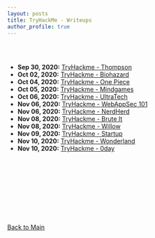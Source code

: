```yaml
---
layout: posts
title: TryHackMe - Writeups
author_profile: true
---
```


<br>
<br>

- **Sep 30, 2020:** [TryHackme - Thompson](../thm/2020-09-30-thompson.md)
- **Oct 02, 2020:** [TryHackme - Biohazard](../thm/2020-10-02-biohazard.md)
- **Oct 04, 2020:** [TryHackme - One Piece](../thm/2020-10-04-one_piece.md)
- **Oct 05, 2020:** [TryHackme - Mindgames](../thm/2020-10-05-mindgames.md)
- **Oct 06, 2020:** [TryHackme - UltraTech](../thm/2020-10-06-ultratech.md)
- **Nov 06, 2020:** [TryHackme - WebAppSec 101](../thm/2020-11-11-webappsec_101.md)
- **Nov 06, 2020:** [TryHackme - NerdHerd](../thm/2020-11-06-nerdherd.md)
- **Nov 08, 2020:** [TryHackme - Brute It](../thm/2020-11-08-brute_it.md)
- **Nov 08, 2020:** [TryHackme - Willow](../thm/2020-11-08-willow.md)
- **Nov 09, 2020:** [TryHackme - Startup](../thm/2020-11-09-startup.md)
- **Nov 10, 2020:** [TryHackme - Wonderland](../thm/2020-11-10-wonderland.md)
- **Nov 10, 2020:** [TryHackme - 0day](../thm/2020-11-10-0day.md)

<br>
<br>
<br>
<br>
<br>
<br>
<br>
<br>


[Back to Main](https://bvr0n.github.io/)
